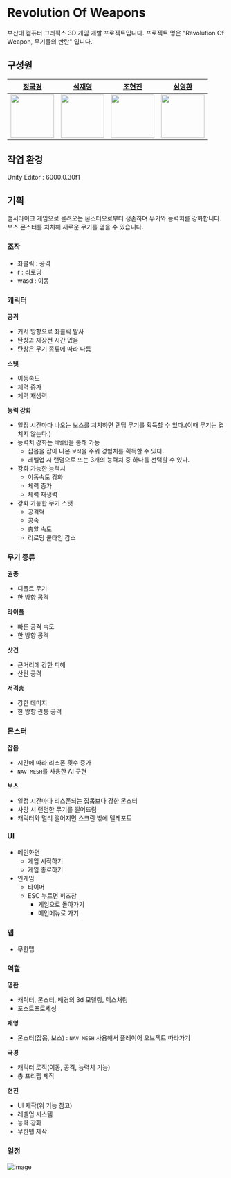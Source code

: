 # Revolution Of Weapons
부산대 컴퓨터 그래픽스 3D 게임 개발 프로젝트입니다.
프로젝트 명은 "Revolution Of Weapon, 무기들의 반란" 입니다.
## 구성원

<div align="center">

| [정국경](https://github.com/jungse8609) | [석재영](https://github.com/Sjaeyeong) | [조현진](https://github.com/CHAINSAW1234) | [심영환](https://github.com/Shim0Hwan) |
| :---------------------------------------: | :------------------------------------: | :------------------------------------: | :------------------------------------: |
| <img src="https://github.com/jungse8609.png" width="100"> | <img src="https://github.com/Sjaeyeong.png" width="100"> | <img src="https://github.com/CHAINSAW1234.png" width="100"> | <img src="https://github.com/Shim0Hwan.png" width="100"> |

</div>

## 작업 환경
Unity Editor : 6000.0.30f1

## 기획
뱀서라이크 게임으로 몰려오는 몬스터으로부터 생존하며 무기와 능력치를 강화합니다.   
보스 몬스터를 처치해 새로운 무기를 얻을 수 있습니다.

### 조작
- 좌클릭 : 공격
- r : 리로딩
- wasd : 이동

### 캐릭터
**공격**
- 커서 방향으로 좌클릭 발사
- 탄창과 재장전 시간 있음
- 탄창은 무기 종류에 따라 다름

**스탯**
- 이동속도
- 체력 증가
- 체력 재생력

**능력 강화**
- 일정 시간마다 나오는 보스를 처치하면 랜덤 무기를 획득할 수 있다.(이때 무기는 겹치지 않는다.)
- 능력치 강화는 `레벨업`을 통해 가능
  - 잡몹을 잡아 나온 `보석`을 주워 경험치를 획득할 수 있다.
  - 레벨업 시 랜덤으로 뜨는 3개의 능력치 중 하나를 선택할 수 있다.
- 강화 가능한 능력치
    - 이동속도 강화
    - 체력 증가
    - 체력 재생력
- 강화 가능한 무기 스탯
    - 공격력
    - 공속
    - 총알 속도
    - 리로딩 쿨타임 감소

### 무기 종류
  
**권총**
  - 디폴트 무기
  - 한 방향 공격

**라이플**
  - 빠른 공격 속도
  - 한 방향 공격

**샷건**
  - 근거리에 강한 피해
  - 산탄 공격

**저격총**
  - 강한 데미지
  - 한 방향 관통 공격   

### 몬스터

**잡몹**
- 시간에 따라 리스폰 횟수 증가
- `NAV MESH`를 사용한 AI 구현

**보스**
- 일정 시간마다 리스폰되는 잡몹보다 강한 몬스터
- 사망 시 랜덤한 무기를 떨어뜨림
- 캐릭터와 멀리 떨어지면 스크린 밖에 텔레포트

### UI
- 메인화면
    - 게임 시작하기
    - 게임 종료하기
- 인게임
    - 타이머
    - ESC 누르면 퍼즈창
        - 게임으로 돌아가기
        - 메인메뉴로 가기

### 맵
- 무한맵

### 역할
**영환**
- 캐릭터, 몬스터, 배경의 3d 모델링, 텍스처링
- 포스트프로세싱

**재영**
- 몬스터(잡몹, 보스) : `NAV MESH` 사용해서 플레이어 오브젝트 따라가기

**국경**
- 캐릭터 로직(이동, 공격, 능력치 기능)
- 총 프리팹 제작

**현진**
- UI 제작(위 기능 참고)
- 레벨업 시스템
- 능력 강화
- 무한맵 제작

### 일정
![image](https://github.com/user-attachments/assets/8524504d-6f50-409e-bb90-96f531c2d8d8)
